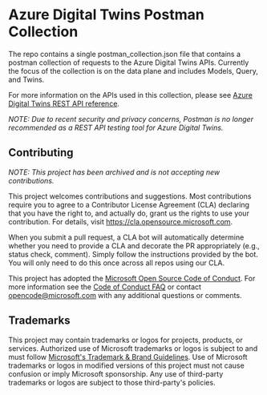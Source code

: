 # Azure Digital Twins Postman Collection

The repo contains a single postman_collection.json file that contains a postman collection of requests to the Azure Digital Twins APIs. Currently the focus of the collection is on the data plane and includes Models, Query, and Twins.

For more information on the APIs used in this collection, please see [Azure Digital Twins REST API reference](https://docs.microsoft.com/rest/api/azure-digitaltwins/).

*NOTE: Due to recent security and privacy concerns, Postman is no longer recommended as a REST API testing tool for Azure Digital Twins.*

## Contributing

*NOTE: This project has been archived and is not accepting new contributions.*

This project welcomes contributions and suggestions.  Most contributions require you to agree to a
Contributor License Agreement (CLA) declaring that you have the right to, and actually do, grant us
the rights to use your contribution. For details, visit https://cla.opensource.microsoft.com.

When you submit a pull request, a CLA bot will automatically determine whether you need to provide
a CLA and decorate the PR appropriately (e.g., status check, comment). Simply follow the instructions
provided by the bot. You will only need to do this once across all repos using our CLA.

This project has adopted the [Microsoft Open Source Code of Conduct](https://opensource.microsoft.com/codeofconduct/).
For more information see the [Code of Conduct FAQ](https://opensource.microsoft.com/codeofconduct/faq/) or
contact [opencode@microsoft.com](mailto:opencode@microsoft.com) with any additional questions or comments.

## Trademarks

This project may contain trademarks or logos for projects, products, or services. Authorized use of Microsoft trademarks or logos is subject to and must follow [Microsoft's Trademark & Brand Guidelines](https://www.microsoft.com/legal/intellectualproperty/trademarks/usage/general).
Use of Microsoft trademarks or logos in modified versions of this project must not cause confusion or imply Microsoft sponsorship.
Any use of third-party trademarks or logos are subject to those third-party's policies.
